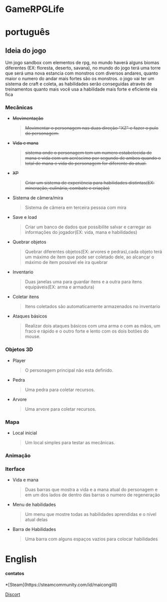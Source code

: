 # GameRPGLife

<h1>português</h1>

<h2>Ideia do jogo</h2>
<p>Um jogo sandbox com elementos de rpg, no mundo haverá alguns biomas diferentes (EX: floresta, deserto, savana), no mundo do jogo terá uma torre que será uma nova estancia com monstros com diversos andares, quanto maior o numero do andar mais fortes são os monstros. o jogo vai ter um sistema de craft e coleta, as habilidades serão conseguidas através de treinamentos quanto mais você usa a habilidade mais forte e eficiente ela fica</p>

<h3>Mecânicas</h3>
<ul>
  <strike><li>Movimentação</li>
  <blockquote>Movimentar o personagem nas duas direção "XZ" e fazer o pulo do personagem.</blockquote></strike>
  <strike><li>Vida e mana</li>
  <blockquote>sistema onde o personagem tem um numero estabelecida de mana e vida com um acréscimo por segundo de ambos quando o total de mana e vida do personagem for diferente do atual.</blockquote></strike>
  <strike><li>XP</li>
  <blockquote>Criar um sistema de experiência para habilidades distintas(EX: mineração, culinária, combate e criação)</blockquote></strike>
  <li>Sistema de câmera/mira</li>
  <blockquote>Sistema de câmera em terceira pessoa com mira</blockquote>
  <li>Save e load</li>
  <blockquote>Criar um banco de dados que possibilite salvar e carregar as informações do jogador(EX: vida, mana e habilidades)</blockquote>
  <li>Quebrar objetos</li>
  <blockquote>Quebrar diferentes objetos(EX: arvores e pedras),cada objeto terá um máximo de item que pode ser coletado dele, ao alcançar o máximo de item possível ele ira      quebrar</blockquote>
  <li>Inventario</li>
  <blockquote>Duas janelas uma para guardar itens e a outra para itens equipáveis(EX: arma e armadura)</blockquote>
  <li>Coletar itens</li>
  <blockquote>Itens coletados são automaticamente armazenados no inventario</blockquote>
  <li>Ataques básicos</li>
  <blockquote>Realizar dois ataques básicos com uma arma o com as mãos, um fraco e rápido e o outro forte e lento com os dois botões do mouse.</blockquote>
  
</ul>
<h3>Objetos 3D</h3>
<ul>
  <li>Player</li>
  <blockquote>O personagem principal não esta definido.</blockquote>
  <li>Pedra</li>
  <blockquote>Uma pedra para coletar recursos.</blockquote>
  <li>Arvore</li>
  <blockquote>Uma arvore para coletar recursos.</blockquote>
</ul>
<h3>Mapa</h3>
<ul>
  <li>Local inicial</li>
  <blockquote>Um local simples para testar as mecânicas.</blockquote>
</ul>
<h3>Animação</h3>
<h3>Iterface</h3>
<ul>
  <li>Vida e mana</li>
  <blockquote>Duas barras que mostra a vida e a mana atual do personagem e em um dos lados de dentro das barras o numero de regeneração</blockquote>
  <li>Menu de habilidades</li>
  <blockquote>Um menu que mostre todas as habilidades aprendidas e o nível atual delas</blockquote>
  <li>Barra de Habilidades</li>
  <blockquote>Uma barra com alguns espaços vazios para colocar habilidades</blockquote>
</ul>
<h1>English</h1>


<h4>contatos</h4>
<p>*[Steam](https://steamcommunity.com/id/maicongilll)</p>
<p><a href="https://discord.gg/UrfB6S">Discort</a></p>
